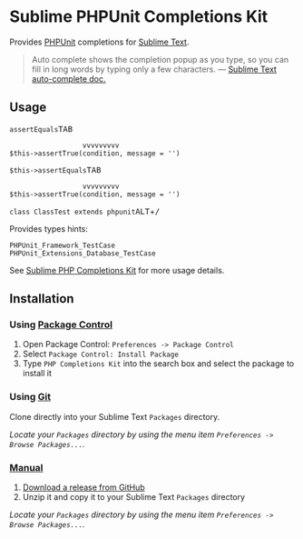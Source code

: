 Sublime PHPUnit Completions Kit
===============================

Provides [PHPUnit](http://phpunit.de) completions for [Sublime Text](http://www.sublimetext.com).

> Auto complete shows the completion popup as you type, so you can fill in long
> words by typing only a few characters. &mdash; [Sublime Text auto-complete doc.](http://www.sublimetext.com/docs/3/auto_complete.html)

Usage
-----

`assertEquals`<kbd>TAB</kbd>

                      vvvvvvvvv
    $this->assertTrue(condition, message = '')

`$this->assertEquals`<kbd>TAB</kbd>

                      vvvvvvvvv
    $this->assertTrue(condition, message = '')

`class ClassTest extends phpunit`<kbd>ALT</kbd>+<kbd>/</kbd>

Provides types hints:

    PHPUnit_Framework_TestCase
    PHPUnit_Extensions_Database_TestCase

See [Sublime PHP Completions Kit](https://github.com/gerardroche/sublime-phpck#usage--features) for more usage details.

Installation
------------

### Using [Package Control](https://sublime.wbond.net/installation)

1. Open Package Control: `Preferences -> Package Control`
2. Select `Package Control: Install Package`
3. Type `PHP Completions Kit` into the search box and select the package to
install it

### Using [Git](http://git-scm.com)

Clone directly into your Sublime Text `Packages` directory.

*Locate your `Packages` directory by using the menu item
`Preferences -> Browse Packages...`.*

### [Manual](http://www.sublimetext.com/docs/3/packages.html)

1. [Download a release from GitHub](https://github.com/gerardroche/sublime-phpck/releases)
2. Unzip it and copy it to your Sublime Text `Packages` directory

*Locate your `Packages` directory by using the menu item
`Preferences -> Browse Packages...`.*
